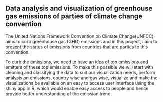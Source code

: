 ## Data analysis and visualization of greenhouse gas emissions of parties of climate change convention

The United Nations Framework Convention on Climate Change(UNFCC) aims to curb greenhouse gas (GHG) emissions and in this project, I aim to present the status of emissions from countries that are parties to this convention.

To curb the emissions, we need to have an idea of top emissions and emitters of these top emissions. To make this possible we will start with cleaning and classifying the data to suit our visualization needs, perform analysis on emissions, country wise and gas wise, visualize and make the visualizations be available on an easy to access user interface using the shiny app in R, which would enable easy access to people and hence provide better understanding of the emission trend.
